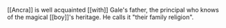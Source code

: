 [[Ancra]] is well acquainted [[with]] Gale's father, the principal who knows of the magical [[boy]]'s heritage. He calls it "their family religion".